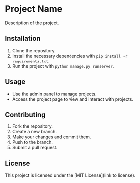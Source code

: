 # Project Name

Description of the project.

## Installation

1. Clone the repository.
2. Install the necessary dependencies with `pip install -r requirements.txt`.
3. Run the project with `python manage.py runserver`.

## Usage

- Use the admin panel to manage projects.
- Access the project page to view and interact with projects.

## Contributing

1. Fork the repository.
2. Create a new branch.
3. Make your changes and commit them.
4. Push to the branch.
5. Submit a pull request.

## License

This project is licensed under the [MIT License](link to license).
